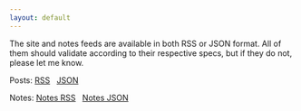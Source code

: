 ```yaml
---
layout: default
---
```


The site and notes feeds are available in both RSS or JSON format. All of them should validate according to their respective specs, but if they do not, please let me know.

Posts: [RSS][] &nbsp; [JSON][]

[RSS]: https://chrisfinazzo.com/rss.xml
[JSON]: https://chrisfinazzo.com/feed.json

Notes: [Notes RSS][] &nbsp; [Notes JSON][]

[Notes RSS]: https://chrisfinazzo.com/notes-rss.xml
[Notes JSON]: https://chrisfinazzo.com/notes.json
